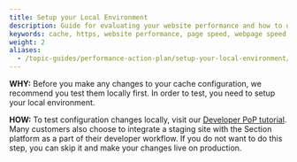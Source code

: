 ```yaml
---
title: Setup your Local Environment
description: Guide for evaluating your website performance and how to use Section to make improvements.
keywords: cache, https, website performance, page speed, webpage speed, website security, content delivery network, CDN
weight: 2
aliases:
  - /topic-guides/performance-action-plan/setup-your-local-environment/
---
```


**WHY:** Before you make any changes to your cache configuration, we recommend you test them locally first. In order to test, you need to setup your local environment.

**HOW:** To test configuration changes locally, visit our [Developer PoP tutorial](/docs/developer-workflow/). Many customers also choose to integrate a staging site with the Section platform as a part of their developer workflow. If you do not want to do this step, you can skip it and make your changes live on production.
